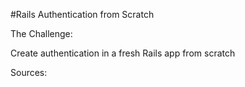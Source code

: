 #Rails Authentication from Scratch

The Challenge:

Create authentication in a fresh Rails app from scratch

Sources:

